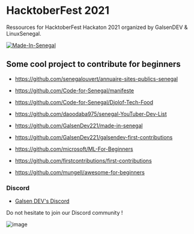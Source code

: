 # HacktoberFest 2021

Ressources for HacktoberFest Hackaton 2021 organized by GalsenDEV & LinuxSenegal.

[![Made-In-Senegal](https://github.com/GalsenDev221/made.in.senegal/blob/master/assets/badge.svg)](https://github.com/GalsenDev221/made.in.senegal)

## Some cool project to contribute for beginners

- https://github.com/senegalouvert/annuaire-sites-publics-senegal
- https://github.com/Code-for-Senegal/manifeste
- https://github.com/Code-for-Senegal/Djolof-Tech-Food

- https://github.com/daoodaba975/senegal-YouTuber-Dev-List

- https://github.com/GalsenDev221/made-in-senegal
- https://github.com/GalsenDev221/galsendev-first-contributions

- https://github.com/microsoft/ML-For-Beginners
- https://github.com/firstcontributions/first-contributions
- https://github.com/mungell/awesome-for-beginners

### Discord

- [Galsen DEV's Discord](https://discord.gg/CKZcKqf)

Do not hesitate to join our Discord community !

![image](https://user-images.githubusercontent.com/40875400/147552922-999a5a5f-3a8c-4b0a-b5bf-9fba67777d18.png)
